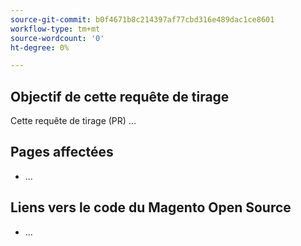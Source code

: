 ```yaml
---
source-git-commit: b0f4671b8c214397af77cbd316e489dac1ce8601
workflow-type: tm+mt
source-wordcount: '0'
ht-degree: 0%

---
```

## Objectif de cette requête de tirage

Cette requête de tirage (PR) ...

## Pages affectées

<!-- REQUIRED List the affected pages on experienceleague.adobe.com (URLs). Not necessary for large numbers of files. -->

- ...

## Liens vers le code du Magento Open Source

<!--  OPTIONAL - REMOVE THIS SECTION IF NOT USED. If this pull request references a file in a Magento Open Source or Adobe Commerce codebase repository, add it here. -->

- ...

<!--
If you are fixing a GitHub issue, using the GitHub keyword format (https://help.github.com/en/articles/closing-issues-using-keywords#closing-an-issue-in-a-different-repository) closes the issue when this pull request is merged. Example: `Fixes #1234`.

`main` is the default branch. Merged pull requests to `main` go live on the site automatically. Any requested changes to content on the `main` branch must be related to the released codebase. Any content related to future releases goes in the `develop` branch.

See Contribution guidelines (https://github.com/AdobeDocs/commerce-operations.en/blob/main/contributing.md) for more information.
-->
